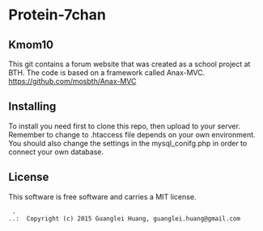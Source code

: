 Protein-7chan 
=========

Kmom10 
------------------
This git contains a forum website that was created as a school project at BTH. The code is based on a framework called Anax-MVC.
https://github.com/mosbth/Anax-MVC

Installing
------------------
To install you need first to clone this repo, then upload to your server. Remember to change to .htaccess file depends on your own environment. You should also change the settings in the mysql_conifg.php in order to connect your own database.



License 
------------------

This software is free software and carries a MIT license.





```
 .  
..:  Copyright (c) 2015 Guanglei Huang, guanglei.huang@gmail.com
```


